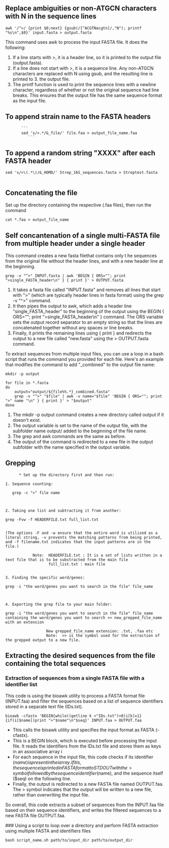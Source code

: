 
## Replace ambiguities or non-ATGCN characters with N in the sequence lines
```
awk '/^>/ {print $0;next} {gsub(/[^ACGTNacgtn]/,"N"); printf "%s\n",$0}' input.fasta > output.fasta
```
This command uses awk to process the input FASTA file. It does the following:

1. If a line starts with >, it is a header line, so it is printed to the output file (output.fasta).
2. If a line does not start with >, it is a sequence line. Any non-ATGCN characters are replaced with N using gsub, and the resulting line is printed to 3. the output file.
4. The printf function is used to print the sequence lines with a newline character, regardless of whether or not the original sequence had line breaks. This ensures that the output file has the same sequence format as the input file.

## To append strain name to the FASTA headers
          
           ```
           sed 's/>.*/&_file/' file.faa > output_file_name.faa
              ```
  ## To append a random string "XXXX" after each FASTA header
     
```
sed 's/>\(.*\)/&_HOMD/' Strep_16S_sequences.fasta > Streptest.fasta
   
```
           
## Concatenating the file
       
Set up the directory containing the respective (.faa files), then run the command

```  
cat *.faa > output_file_name
```
## Self concantenation of a single multi-FASTA file from multiple header under a single header
This command creates a new fasta filethat contains only t he sequences from the original file without the header lines, and with a new header line at the beginning.

```
grep -v "^>" INPUT.fasta | awk 'BEGIN { ORS=""; print ">single_FASTA_header\n" } { print }' > OUTPUT.fasta
```
1. It takes a fasta file called "INPUT.fasta" and removes all lines that start with ">" (which are typically header lines in fasta format) using the grep -v "^>" command.
2. It then pipes the output to awk, which adds a header line "single_FASTA_header" to the beginning of the output using the BEGIN { ORS=""; print ">single_FASTA_header\n" } command. The ORS variable sets the output record separator to an empty string so that the lines are concatenated together without any spaces or line breaks. 
3. Finally, it prints the remaining lines using { print } and redirects the output to a new file called "new.fasta" using the > OUTPUT.fasta command.

To extract sequences from multiple input files, you can use a loop in a bash script that runs the command you provided for each file. Here's an example that modifies the command to add "_combined" to the output file name:
```
mkdir -p output

for file in *.fasta
do
    output="output/${file%%.*}_combined.fasta"
    grep -v "^>" "$file" | awk -v name="$file" 'BEGIN { ORS=""; print ">" name "\n" } { print }' > "$output"
done

```

1. The mkdir -p output command creates a new directory called output if it doesn't exist.
2. The output variable is set to the name of the output file, with the subfolder name output/ added to the beginning of the file name.
3. The grep and awk commands are the same as before.
4. The output of the command is redirected to a new file in the output subfolder with the name specified in the output variable.

## Grepping
     
          
          * Set up the directory first and then run:
          
    1. Sequence counting: 
    
       grep -c ">" file name
       
    
    
    2. Taking one list and subtracting it from another:
    
    grep -Fvw -f HEADERFILE.txt full_list.txt 
    
    
    (The options -F and -w ensure that the entire word is utilized as a literal string, -v prevents the matching patterns from being printed, and -f filename.txt indicates that the input patterns are in the file.)
     
                Note:  HEADERFILE.txt : It is a set of lists written in a text file that is to be substracted from the main file
                       full_list.txt : main file
                                            
    
    3. Finding the specific word/genes: 
    
    grep -i "the word/genes you want to search in the file" file_name 
    
    
   
    4. Exporting the grep file to your main folder: 
    
    grep -i "the word/genes you want to search in the file" file_name containing the word/genes you want to search >> new_grepped_file_name with an extension
                 
                      New grepped_file_name extension: .txt, .faa etc
                      Note:  >> is the symbol used for the extraction of the grepped output to a new file.
                      

 ##  Extracting the desired sequences from the file containing the total sequences

### Extraction of sequences from a single FASTA file with a identifier list
 
This code is using the bioawk utility to process a FASTA format file (INPUT.faa) and filter the sequences based on a list of sequence identifiers stored in a separate text file (IDs.txt).
            
 ```
 bioawk -cfastx 'BEGIN{while((getline k <"IDs.txt")>0)i[k]=1}{if(i[$name])print ">"$name"\n"$seq}' INPUT.faa > OUTPUT.faa
```
* This calls the bioawk utility and specifies the input format as FASTA (-cfastx).
* This is a BEGIN block, which is executed before processing the input file. It reads the identifiers from the IDs.txt file and stores them as keys in an associative array i
* For each sequence in the input file, this code checks if its identifier ($name) is present in the i array. If it is, the sequence is printed in FASTA format to STDOUT with the > symbol followed by the sequence identifier ($name), and the sequence itself ($seq) on the following line.
* Finally, the output is redirected to a new FASTA file named OUTPUT.faa. The > symbol indicates that the output will be written to a new file, rather than overwriting the input file.

So overall, this code extracts a subset of sequences from the INPUT.faa file based on their sequence identifiers, and writes the filtered sequences to a new FASTA file OUTPUT.faa.

### Using a script to loop over a directory and perform FASTA extraction using multiple FASTA and identifiers files

```
bash script_name.sh path/to/input_dir path/to/output_dir

```

